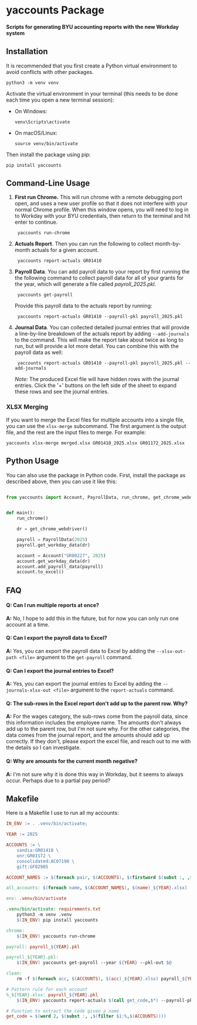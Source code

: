 # yaccounts Package
#### Scripts for generating BYU accounting reports with the new Workday system

## Installation
It is recommended that you first create a Python virtual environment to avoid conflicts with other packages. 

    python3 -m venv venv

Activate the virtual environment in your terminal (this needs to be done each time you open a new terminal session):
- On Windows:
    ```
    venv\Scripts\activate
    ```
- On macOS/Linux:
    ```
    source venv/bin/activate
    ```

Then install the package using pip:

    pip install yaccounts


## Command-Line Usage

1. **First run Chrome.**  This will run chrome with a remote debugging port open, and uses a new user profile so that it does not interfere with your normal Chrome profile.  When this window opens, you will need to log in to Workday with your BYU credentials, then return to the terminal and hit enter to continue.
    
        yaccounts run-chrome

2. **Actuals Report**. Then you can run the following to collect month-by-month actuals for a given account. 

        yaccounts report-actuals GR01410

3. **Payroll Data**. You can add payroll data to your report by first running the the following command to collect payroll data for all of your grants for the year, which will generate a file called *payroll_2025.pkl*.

        yaccounts get-payroll

    Provide this payroll data to the actuals report by running:

        yaccounts report-actuals GR01410 --payroll-pkl payroll_2025.pkl

4. **Journal Data**.  You can collected detailed journal entries that will provide a line-by-line breakdown of the actuals report by adding `--add-journals` to the command.  This will make the report take about twice as long to run, but will provide a lot more detail. You can combine this with the payroll data as well:

        yaccounts report-actuals GR01410 --payroll-pkl payroll_2025.pkl --add-journals

    *Note:* The produced Excel file will have hidden rows with the journal entries. Click the '+' buttons on the left side of the sheet to expand these rows and see the journal entries.

### XLSX Merging

If you want to merge the Excel files for multiple accounts into a single file, you can use the `xlsx-merge` subcommand.  The first argument is the output file, and the rest are the input files to merge.  For example:

    yaccounts xlsx-merge merged.xlsx GR01410_2025.xlsx GR01172_2025.xlsx

## Python Usage

You can also use the package in Python code.  First, install the package as described above, then you can use it like this:

```python

from yaccounts import Account, PayrollData, run_chrome, get_chrome_webdriver


def main():
    run_chrome()

    dr = get_chrome_webdriver()

    payroll = PayrollData(2025)
    payroll.get_workday_data(dr)

    account = Account("GR00227", 2025)
    account.get_workday_data(dr)
    account.add_payroll_data(payroll)
    account.to_excel()
```

## FAQ

#### **Q: Can I run multiple reports at once?**

**A:** No, I hope to add this in the future, but for now you can only run one account at a time.



#### **Q: Can I export the payroll data to Excel?**

**A:** Yes, you can export the payroll data to Excel by adding the `--xlsx-out-path <file>` argument to the `get-payroll` command. 

#### **Q: Can I export the journal entries to Excel?**
**A:** Yes, you can export the journal entries to Excel by adding the `--journals-xlsx-out <file>` argument to the `report-actuals` command.

#### **Q: The sub-rows in the Excel report don't add up to the parent row. Why?**
**A:** For the wages category, the sub-rows come from the payroll data, since this information includes the employee name.  The amounts don't always add up to the parent row, but I'm not sure why.  For the other categories, the data comes from the journal report, and the amounts should add up correctly.  If they don't, please export the excel file, and reach out to me with the details so I can investigate.

#### **Q: Why are amounts for the current month negative?**
**A:** I'm not sure why it is done this way in Workday, but it seems to always occur.  Perhaps due to a partial pay period?

## Makefile

Here is a Makefile I use to run all my accounts:

```makefile
IN_ENV := . .venv/bin/activate;

YEAR := 2025

ACCOUNTS := \
    sandia:GR01410 \
    onr:GR01172 \
    consolidated:AC07190 \
    gift:GF02905

ACCOUNT_NAMES := $(foreach pair, $(ACCOUNTS), $(firstword $(subst :, ,$(pair))))

all_accounts: $(foreach name, $(ACCOUNT_NAMES), $(name)_${YEAR}.xlsx)

env: .venv/bin/activate

.venv/bin/activate: requirements.txt
	python3 -m venv .venv
	$(IN_ENV) pip install yaccounts

chrome:
	$(IN_ENV) yaccounts run-chrome

payroll: payroll_${YEAR}.pkl

payroll_${YEAR}.pkl:
	$(IN_ENV) yaccounts get-payroll --year ${YEAR} --pkl-out $@

clean:
	rm -f $(foreach acc, $(ACCOUNTS), $(acc)_${YEAR}.xlsx) payroll_${YEAR}.pkl

# Pattern rule for each account
%_${YEAR}.xlsx: payroll_${YEAR}.pkl
	$(IN_ENV) yaccounts report-actuals $(call get_code,$*) --payroll-pkl $< --xlsx-out $@ --year ${YEAR} --add-journals

# Function to extract the code given a name
get_code = $(word 2, $(subst :, ,$(filter $1:%,$(ACCOUNTS))))
```